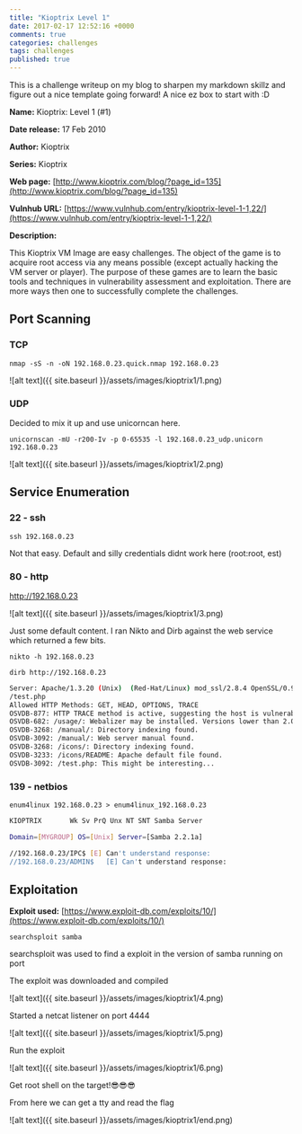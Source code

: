 ```yaml
---
title: "Kioptrix Level 1"
date: 2017-02-17 12:52:16 +0000
comments: true
categories: challenges
tags: challenges
published: true
---
```


This is a challenge writeup on my blog to sharpen my markdown skillz and figure out a nice template going forward! 
A nice ez box to start with :D 
 
 
**Name:** Kioptrix: Level 1 (#1)

**Date release:** 17 Feb 2010

**Author:** Kioptrix

**Series:** Kioptrix

**Web page:** [http://www.kioptrix.com/blog/?page_id=135](http://www.kioptrix.com/blog/?page_id=135)

**Vulnhub URL:** [https://www.vulnhub.com/entry/kioptrix-level-1-1,22/](https://www.vulnhub.com/entry/kioptrix-level-1-1,22/)

**Description:**

This Kioptrix VM Image are easy challenges. The object of the game is to acquire root access via any means possible (except actually hacking the VM server or player). The purpose of these games are to learn the basic tools and techniques in vulnerability assessment and exploitation. There are more ways then one to successfully complete the challenges.


<!-- more -->
## Port Scanning

### TCP

`nmap -sS -n -oN 192.168.0.23.quick.nmap 192.168.0.23`



![alt text]({{ site.baseurl }}/assets/images/kioptrix1/1.png)

### UDP

Decided to mix it up and use unicorncan here.

`unicornscan -mU -r200-Iv -p 0-65535 -l 192.168.0.23_udp.unicorn 192.168.0.23`


![alt text]({{ site.baseurl }}/assets/images/kioptrix1/2.png)


## Service Enumeration

### 22 - ssh

`ssh 192.168.0.23`

Not that easy. Default and silly credentials didnt work here (root:root, est)

### 80 - http

http://192.168.0.23

![alt text]({{ site.baseurl }}/assets/images/kioptrix1/3.png)

Just some default content. I ran Nikto and Dirb against the web service which returned a few bits. 

`nikto -h 192.168.0.23`

`dirb http://192.168.0.23`


```bash
Server: Apache/1.3.20 (Unix)  (Red-Hat/Linux) mod_ssl/2.8.4 OpenSSL/0.9.6b
/test.php
Allowed HTTP Methods: GET, HEAD, OPTIONS, TRACE 
OSVDB-877: HTTP TRACE method is active, suggesting the host is vulnerable to XST
OSVDB-682: /usage/: Webalizer may be installed. Versions lower than 2.01-09 vulnerable to Cross Site Scripting (XSS). http://www.cert.org/advisories/CA-2000-02.html.
OSVDB-3268: /manual/: Directory indexing found.
OSVDB-3092: /manual/: Web server manual found.
OSVDB-3268: /icons/: Directory indexing found.
OSVDB-3233: /icons/README: Apache default file found.
OSVDB-3092: /test.php: This might be interesting...
```

### 139 - netbios

`enum4linux 192.168.0.23 > enum4linux_192.168.0.23`

```bash
KIOPTRIX       Wk Sv PrQ Unx NT SNT Samba Server

Domain=[MYGROUP] OS=[Unix] Server=[Samba 2.2.1a]

//192.168.0.23/IPC$	[E] Can't understand response:
//192.168.0.23/ADMIN$	[E] Can't understand response:
```
 
## Exploitation

**Exploit used:** [https://www.exploit-db.com/exploits/10/](https://www.exploit-db.com/exploits/10/)

`searchsploit samba`

searchsploit was used to find a exploit in the version of samba running on port

The exploit was downloaded and compiled 

![alt text]({{ site.baseurl }}/assets/images/kioptrix1/4.png)

Started a netcat listener on port 4444

![alt text]({{ site.baseurl }}/assets/images/kioptrix1/5.png)

Run the exploit 

![alt text]({{ site.baseurl }}/assets/images/kioptrix1/6.png)

Get root shell on the target!😎😎😎

From here we can get a tty and read the flag

![alt text]({{ site.baseurl }}/assets/images/kioptrix1/end.png)
